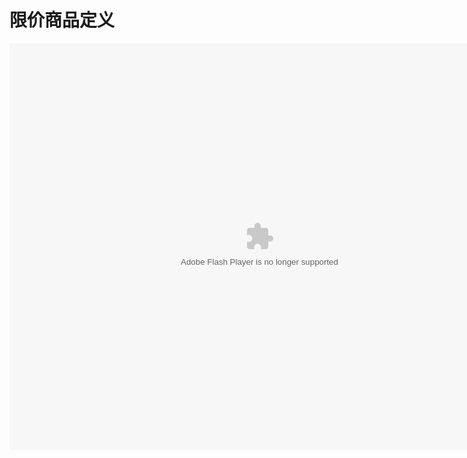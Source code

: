 # 限价商品定义

<embed src="http://resource.3cwdb.com/kailong-donghua/V600000201205230200.swf" width="800" height="650"  pluginspage="http://www.macromedia.com/go/getflashplayer" 
type="application/x-shockwave-flash" ></embed>
